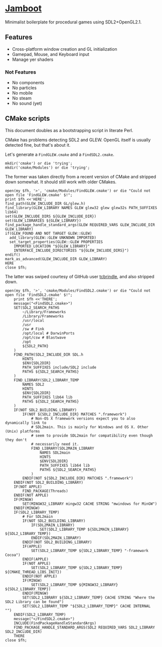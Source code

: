 # [Jamboot](https://github.com/Cheezmeister/jamboot)

Minimalist boilerplate for procedural games using SDL2+OpenGL2.1.

## Features

* Cross-platform window creation and GL initialization
* Gamepad, Mouse, and Keyboard input
* Manage yer shaders

### Not Features

* No components
* No particles
* No mobile
* No steam
* No sound (yet)

## CMake scripts

This document doubles as a bootstrapping script in literate Perl.

CMake has problems detecting SDL2 and GLEW. OpenGL itself is usually detected fine, but that's about it.

Let's generate a `FindGLEW.cmake` and a `FindSDL2.cmake`.

    mkdir('cmake') or die 'trying';
    mkdir('cmake/Modules') or die 'trying';

The former was taken directly from a recent version of CMake and stripped down somewhat. 
It should still work with older CMakes.

    open(my $fh, '>', 'cmake/Modules/FindGLEW.cmake') or die "Could not open file 'FindGLEW.cmake' $!";
    print $fh <<'HERE';
    find_path(GLEW_INCLUDE_DIR GL/glew.h)
    find_library(GLEW_LIBRARY NAMES GLEW glew32 glew glew32s PATH_SUFFIXES lib64)
    set(GLEW_INCLUDE_DIRS ${GLEW_INCLUDE_DIR})
    set(GLEW_LIBRARIES ${GLEW_LIBRARY})
    find_package_handle_standard_args(GLEW REQUIRED_VARS GLEW_INCLUDE_DIR GLEW_LIBRARY)
    if(GLEW_FOUND AND NOT TARGET GLEW::GLEW)
      add_library(GLEW::GLEW UNKNOWN IMPORTED)
      set_target_properties(GLEW::GLEW PROPERTIES
        IMPORTED_LOCATION "${GLEW_LIBRARY}"
        INTERFACE_INCLUDE_DIRECTORIES "${GLEW_INCLUDE_DIRS}")
    endif()
    mark_as_advanced(GLEW_INCLUDE_DIR GLEW_LIBRARY)
    HERE
    close $fh;

The latter was swiped courtesy of GitHub user [tcbrindle](https://raw.githubusercontent.com/tcbrindle/sdl2-cmake-scripts/master/FindSDL2.cmake),
and also stripped down.

    open(my $fh, '>', 'cmake/Modules/FindSDL2.cmake') or die "Could not open file 'FindSDL2.cmake' $!";
		print $fh <<'THERE';
		message("<FindSDL2.cmake>")
		SET(SDL2_SEARCH_PATHS
			~/Library/Frameworks
			/Library/Frameworks
			/usr/local
			/usr
			/sw # Fink
			/opt/local # DarwinPorts
			/opt/csw # Blastwave
			/opt
			${SDL2_PATH}
		)
		FIND_PATH(SDL2_INCLUDE_DIR SDL.h
			HINTS
			$ENV{SDL2DIR}
			PATH_SUFFIXES include/SDL2 include
			PATHS ${SDL2_SEARCH_PATHS}
		)
		FIND_LIBRARY(SDL2_LIBRARY_TEMP
			NAMES SDL2
			HINTS
			$ENV{SDL2DIR}
			PATH_SUFFIXES lib64 lib
			PATHS ${SDL2_SEARCH_PATHS}
		)
		IF(NOT SDL2_BUILDING_LIBRARY)
			IF(NOT ${SDL2_INCLUDE_DIR} MATCHES ".framework")
				# Non-OS X framework versions expect you to also dynamically link to
				# SDL2main. This is mainly for Windows and OS X. Other (Unix) platforms
				# seem to provide SDL2main for compatibility even though they don't
				# necessarily need it.
				FIND_LIBRARY(SDL2MAIN_LIBRARY
					NAMES SDL2main
					HINTS
					$ENV{SDL2DIR}
					PATH_SUFFIXES lib64 lib
					PATHS ${SDL2_SEARCH_PATHS}
				)
			ENDIF(NOT ${SDL2_INCLUDE_DIR} MATCHES ".framework")
		ENDIF(NOT SDL2_BUILDING_LIBRARY)
		IF(NOT APPLE)
			FIND_PACKAGE(Threads)
		ENDIF(NOT APPLE)
		IF(MINGW)
			SET(MINGW32_LIBRARY mingw32 CACHE STRING "mwindows for MinGW")
		ENDIF(MINGW)
		IF(SDL2_LIBRARY_TEMP)
			# For SDL2main
			IF(NOT SDL2_BUILDING_LIBRARY)
				IF(SDL2MAIN_LIBRARY)
					SET(SDL2_LIBRARY_TEMP ${SDL2MAIN_LIBRARY} ${SDL2_LIBRARY_TEMP})
				ENDIF(SDL2MAIN_LIBRARY)
			ENDIF(NOT SDL2_BUILDING_LIBRARY)
			IF(APPLE)
				SET(SDL2_LIBRARY_TEMP ${SDL2_LIBRARY_TEMP} "-framework Cocoa")
			ENDIF(APPLE)
			IF(NOT APPLE)
				SET(SDL2_LIBRARY_TEMP ${SDL2_LIBRARY_TEMP} ${CMAKE_THREAD_LIBS_INIT})
			ENDIF(NOT APPLE)
			IF(MINGW)
				SET(SDL2_LIBRARY_TEMP ${MINGW32_LIBRARY} ${SDL2_LIBRARY_TEMP})
			ENDIF(MINGW)
			SET(SDL2_LIBRARY ${SDL2_LIBRARY_TEMP} CACHE STRING "Where the SDL2 Library can be found")
			SET(SDL2_LIBRARY_TEMP "${SDL2_LIBRARY_TEMP}" CACHE INTERNAL "")
		ENDIF(SDL2_LIBRARY_TEMP)
		message("</FindSDL2.cmake>")
		INCLUDE(FindPackageHandleStandardArgs)
		FIND_PACKAGE_HANDLE_STANDARD_ARGS(SDL2 REQUIRED_VARS SDL2_LIBRARY SDL2_INCLUDE_DIR)
		THERE
    close $fh;


